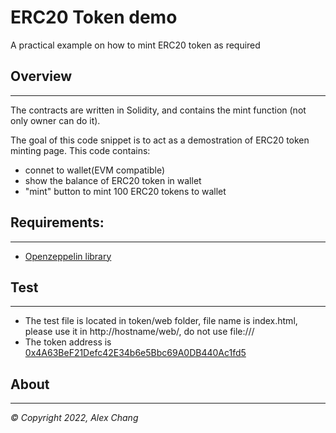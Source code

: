 # ERC20 Token demo 

A practical example on how to mint ERC20 token as required


## Overview
-----------
The contracts are written in Solidity, and contains the mint function (not only owner can do it).

The goal of this code snippet is to act as a demostration of ERC20 token minting page. This code contains:

- connet to wallet(EVM compatible)
- show the balance of ERC20 token in wallet
- "mint" button to mint 100 ERC20 tokens to wallet

## Requirements:
--------------

- [Openzeppelin library](https://github.com/OpenZeppelin/openzeppelin-contracts)

## Test
-------
- The test file is located in token/web folder, file name is index.html, please use it in http://hostname/web/, do not use file:///
- The token address is [0x4A63BeF21Defc42E34b6e5Bbc69A0DB440Ac1fd5](https://mumbai.polygonscan.com/address/0x4A63BeF21Defc42E34b6e5Bbc69A0DB440Ac1fd5) 

## About
-----

_© Copyright 2022, Alex Chang_

